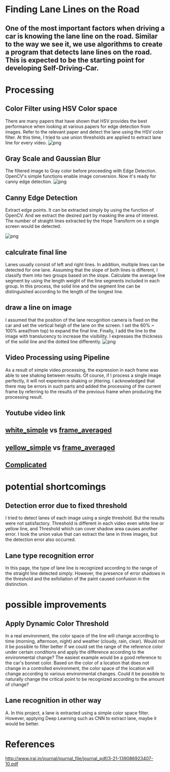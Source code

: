 # **Finding Lane Lines on the Road** 

One of the most important factors when driving a car is knowing the lane line on the road. Similar to the way we see it, we use algorithms to create a program that detects lane lines on the road. This is expected to be the starting point for developing Self-Driving-Car.
---

# Processing

## Color Filter using HSV Color space
There are many papers that have shown that HSV provides the best performance when looking at various papers for edge detection from images. Refer to the relevant paper and detect the lane using the HSV color filter. At this time, I tried to use union thresholds are applied to extract lane line for every video.
![png](test_images_output/filter.png)

## Gray Scale and Gaussian Blur
The filtered image to Gray color before proceeding with Edge Detection. OpenCV's simple functions enable image conversion. Now it's ready for canny edge detection.
![png](test_images_output/blur.png)

## Canny Edge Detection
Extract edge points. It can be extracted simply by using the function of OpenCV. And we extract the desired part by masking the area of interest. The number of straight lines extracted by the Hope Transform on a single screen would be detected.

![png](test_images_output/edge.png)

## calculrate final line
Lanes usually consist of left and right lines. In addition, multiple lines can be detected for one lane. Assuming that the slope of both lines is different, I classify them into two groups based on the slope.
Calculate the average line segment by using the length weight of the line segments included in each group.
In this process, the solid line and the segment line can be distinguished according to the length of the longest line.

## draw a line on image
I assumed that the position of the lane recognition camera is fixed on the car and set the vertical heigh of the lane on the screen. I set the 60% ~ 100% area(from top) to expand the final line. Finally, I add the line to the image with translucency to increase the visibility. I expresses the thickness of the solid line and the dotted line differently.
![png](test_images_output/final.png)

## Video Processing using Pipeline
As a result of simple video processing, the expression in each frame was able to see shaking between results. Of course, if I process a single image perfectly, it will not experience shaking or jittering. I acknowledged that there may be errors in such parts and added the processing of the current frame by referring to the results of the previous frame when producing the processing result.

Youtube video link
---
[white_simple](https://youtu.be/uLD3xUvJKsc) vs [frame_averaged](https://youtu.be/YOjLEJ6Ac2k)
---
[yellow_simple](https://youtu.be/RpQ30o0uLO0) vs [frame_averaged](https://youtu.be/LRbpIIRKVXM)
---
[Complicated](https://youtu.be/3oEpNG6CN0U)
---

# potential shortcomings
## Detection error due to fixed threshold
I tried to detect lanes of each image using a single threshold. But the results were not satisfactory. Threshold is different in each video even white line or yellow line, and Threshold which can cover shadow area causes another error. I took the union value that can extract the lane in three images, but the detection error also occurred.

## Lane type recognition error
In this page, the type of lane line is recognized according to the range of the straight line detected simply. However, the presence of error shadows in the threshold and the exfoliation of the paint caused confusion in the distinction.

# possible improvements
## Apply Dynamic Color Threshold
In a real environment, the color space of the line will change according to time (morning, afternoon, night) and weather (cloudy, rain, clear). Would not it be possible to filter better if we could set the range of the reference color under certain conditions and apply the difference according to the environmental change? The easiest example would be a good reference to the car's bonnet color. Based on the color of a location that does not change in a controlled environment, the color space of the location will change according to various environmental changes. Could it be possible to naturally change the critical point to be recognized according to the amount of change?

## Lane recognition in other way
A. In this project, a lane is extracted using a simple color space filter. However, applying Deep Learning such as CNN to extract lane, maybe it would be better.


# References
http://www.iraj.in/journal/journal_file/journal_pdf/3-21-139086923407-10.pdf
